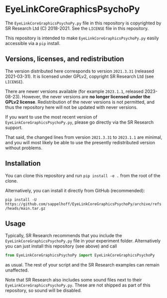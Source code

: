 # EyeLinkCoreGraphicsPsychoPy

The `EyeLinkCoreGraphicsPsychoPy.py` file in this repository is copyrighted by SR Research Ltd (C) 2018-2021.
See the `LICENSE` file in this repository.

This repository is intended to make `EyeLinkCoreGraphicsPsychoPy.py` easily accessible via a `pip` install.

## Versions, licenses, and redistribution

The version distributed here corresponds to version `2021.3.31` (released 2021-03-31).
It is licensed under GPLv2, copyright SR Research Ltd (see `LICENSE`).

There are newer versions available (for example `2023.1.1`, released 2023-08-23).
However, the never versions are **no longer licensed under the GPLv2 license**.
Redistribution of the never versions is not permitted,
and thus the repository here will not be updated with never versions.

If you want to use the most recent version of `EyeLinkCoreGraphicsPsychoPy.py`,
please go directly via the SR Research support.

That said, the changed lines from version `2021.3.31` to `2023.1.1` are minimal,
and you will most likely be able to use the presently redistributed version without problems.

## Installation

You can clone this repository and run `pip install -e .` from the root of the clone.

Alternatively, you can install it directly from GitHub (recommended):

`pip install -U https://github.com/sappelhoff/EyeLinkCoreGraphicsPsychoPy/archive/refs/heads/main.tar.gz`

## Usage

Typically, SR Research recommends that you include the `EyeLinkCoreGraphicsPsychoPy.py` file in your experiment folder.
Alternatively you can just install this repository (see above) and call

```python
from EyeLinkCoreGraphicsPsychoPy import EyeLinkCoreGraphicsPsychoPy
```

as usual.
The rest of your script and the SR Research examples can remain unaffected.

Note that SR Research also includes some sound files next to their `EyeLinkCoreGraphicsPsychoPy.py`.
These are not shipped as part of this repository, so sound will be disabled.
